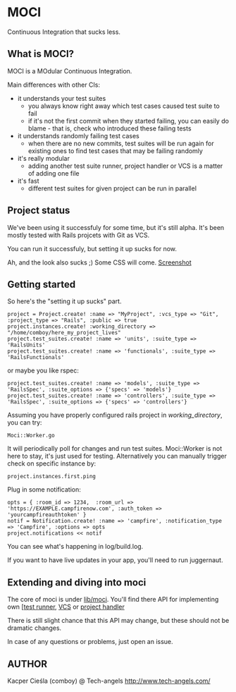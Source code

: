# MOCI

  Continuous Integration that sucks less.

## What is MOCI?

  MOCI is a MOdular Continuous Integration.

  Main differences with other CIs:
  * it understands your test suites
    * you always know right away which test cases caused test suite to fail
    * if it's not the first commit when they started failing, you can easily do blame - that is, check who introduced these failing tests
  * it understands randomly failing test cases
    * when there are no new commits, test suites will be run again for existing ones to find test cases that may be failing randomly
  * it's really modular
    * adding another test suite runner, project handler or VCS is a matter of adding one file
  * it's fast
    * different test suites for given project can be run in parallel

## Project status

  We've been using it successfuly for some time, but it's still alpha. It's been mostly tested with Rails projcets with Git as VCS.

  You can run it successfuly, but setting it up sucks for now.

  Ah, and the look also sucks ;) Some CSS will come. [Screenshot](http://tesuji.pl/moci1.png)

## Getting started

So here's the "setting it up sucks" part.

    project = Project.create! :name => "MyProject", :vcs_type => "Git", :project_type => "Rails", :public => true
    project.instances.create! :working_directory => "/home/comboy/here_my_project_lives"
    project.test_suites.create! :name => 'units', :suite_type => 'RailsUnits'
    project.test_suites.create! :name => 'functionals', :suite_type => 'RailsFunctionals'

or maybe you like rspec:

    project.test_suites.create! :name => 'models', :suite_type => 'RailsSpec', :suite_options => {'specs' => 'models'}
    project.test_suites.create! :name => 'controllers', :suite_type => 'RailsSpec', :suite_options => {'specs' => 'controllers'}

Assuming you have properly configured rails project in *working_directory*, you can try:

    Moci::Worker.go

It will periodically poll for changes and run test suites. Moci::Worker is not here to stay, it's just used for testing. Alternatively you can manually trigger check on specific instance by:

    project.instances.first.ping

Plug in some notification:

    opts = { :room_id => 1234,  :room_url => 'https://EXAMPLE.campfirenow.com', :auth_token => 'yourcampfireauthtoken' }
    notif = Notification.create! :name => 'campfire', :notification_type => 'Campfire', :options => opts
    project.notifications << notif

You can see what's happening in log/build.log.

If you want to have live updates in your app, you'll need to run juggernaut.

## Extending and diving into moci

The core of moci is under [lib/moci](https://github.com/tech-angels/moci/tree/master/lib/moci). You'll find there API for implementing own [[test runner](https://github.com/tech-angels/moci/blob/master/lib/moci/test_runner/base.rb), [VCS](https://github.com/tech-angels/moci/blob/master/lib/moci/vcs/base.rb) or [project handler](https://github.com/tech-angels/moci/blob/master/lib/moci/project_handler/base.rb)

There is still slight chance that this API may change, but these should not be dramatic changes.

In case of any questions or problems, just open an issue.

## AUTHOR

  Kacper Cieśla (comboy) @ Tech-angels
  http://www.tech-angels.com/


